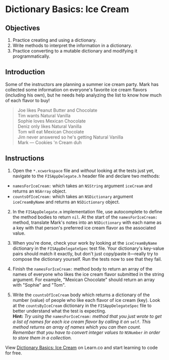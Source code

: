 # Dictionary Basics: Ice Cream

## Objectives

1. Practice creating and using a dictionary.
2. Write methods to interpret the information in a dictionary.
3. Practice converting to a mutable dictionary and modifying it programmatically.

## Introduction

Some of the instructors are planning a summer ice cream party. Mark has collected some information on everyone's favorite ice cream flavors (including his own), but he needs help analyzing the list to know how much of each flavor to buy!

>Joe likes Peanut Butter and Chocolate  
Tim wants Natural Vanilla  
Sophie loves Mexican Chocolate  
Deniz only likes Natural Vanilla  
Tom will eat Mexican Chocolate  
Jim never answered so he's getting Natural Vanilla  
Mark — Cookies 'n Cream duh

## Instructions

1. Open the `*.xcworkspace` file and *without* looking at the tests just yet, navigate to the `FISAppDelegate.h` header file and declare two methods:
  * `namesForIceCream:` which takes an `NSString` argument `iceCream` and returns an `NSArray` object.
  * `countsOfIceCream:` which takes an `NSDictionary` argument `iceCreamByName` and returns an `NSDictionary` object.

2. In the `FISAppDelegate.m` implementation file, use autocomplete to define the method bodies to return `nil`. At the start of the `namesForIceCream:` method, translate Mark's notes into an `NSDictionary` with each name as a key with that person's preferred ice cream flavor as the associated value. 

3. When you're done, check your work by looking at the `iceCreamByName` dictionary in the `FISAppDelegateSpec` test file. Your dictionary's key-value pairs should match it exactly, but don't just copy/paste it—really try to compose the dictionary yourself. Run the tests now to see that they fail.

4. Finish the `namesForIceCream:` method body to return an array of the names of everyone who likes the ice cream flavor submitted in the string argument. For example, "Mexican Chocolate" should return an array with "Sophie" and "Tom".

5. Write the `countsOfIceCream` body which returns a dictionary of the number (value) of people who like each flavor of ice cream (key). Look at the `countsByIceCream` dictionary in the `FISAppDelegateSpec` file to better understand what the test is expecting.  
  **Hint:** *Try using the* `namesForIceCream:` *method that you just wrote to get a list of names for each ice cream flavor by calling it on* `self`. *This method returns an array of names which you can then count. Remember that you have to convert integer values to* `NSNumber` *in order to store them in a collection.*

<p data-visibility='hidden'>View <a href='https://learn.co/lessons/objc-dictionary-ice-cream' title='Dictionary Basics: Ice Cream'>Dictionary Basics: Ice Cream</a> on Learn.co and start learning to code for free.</p>
